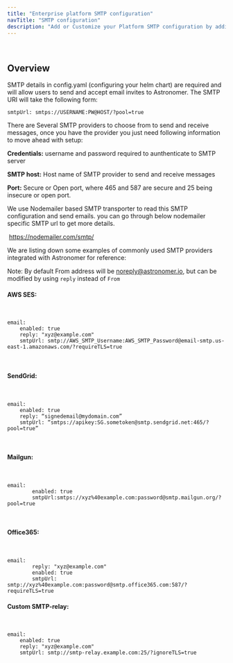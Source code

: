 ```yaml
---
title: "Enterprise platform SMTP configuration"
navTitle: "SMTP configuration"
description: "Add or Customize your Platform SMTP configuration by adding your service provider details"
---
```

​
## Overview

SMTP details in config.yaml (configuring your helm chart) are required and will allow users to send and accept email invites to Astronomer. The SMTP URI will take the following form: 
​
```
smtpUrl: smtps://USERNAME:PW@HOST/?pool=true
```
There are Several SMTP providers to choose from to send and receive messages, once you have the provider you just need following information to move ahead with setup:

**Credentials:** username and password required to aunthenticate to SMTP server

**SMTP host:**   Host name of SMTP provider to send and receive messages

**Port:**        Secure or Open port, where 465 and 587 are secure and 25 being insecure or open port.

We use Nodemailer based SMTP transporter to read this SMTP configuration and send emails. you can go through below nodemailer specific SMTP url to get more details.

​
https://nodemailer.com/smtp/


We are listing down some examples of commonly used SMTP providers integrated with Astronomer for reference:


Note: By default From address will be noreply@astronomer.io, but can be modified by using `reply` instead of `From`


#### AWS SES:
​
```
email:
	enabled: true
	reply: "xyz@example.com"
	smtpUrl: smtp://AWS_SMTP_Username:AWS_SMTP_Password@email-smtp.us-east-1.amazonaws.com/?requireTLS=true
```
​
#### SendGrid:
​
```
email:
	enabled: true
	reply: “signedemail@mydomain.com”
	smtpUrl: “smtps://apikey:SG.sometoken@smtp.sendgrid.net:465/?pool=true”
```
​
#### Mailgun:
​
```
email:
        enabled: true
        smtpUrl:smtps://xyz%40example.com:password@smtp.mailgun.org/?pool=true
```
​
#### Office365:
​
```
email:
        reply: "xyz@example.com"
        enabled: true
        smtpUrl: smtp://xyz%40example.com:password@smtp.office365.com:587/?requireTLS=true
 ```       
        
#### Custom SMTP-relay:
​
```
email:
	enabled: true
	reply: "xyz@example.com"
	smtpUrl: smtp://smtp-relay.example.com:25/?ignoreTLS=true
```
